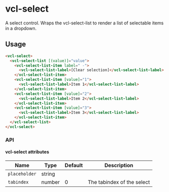 # vcl-select

A select control. Wraps the vcl-select-list to render a list of selectable items in a dropdown.

## Usage

```html
<vcl-select>
  <vcl-select-list [(value)]="value">
    <vcl-select-list-item label=" -">
      <vcl-select-list-label>[Clear selection]</vcl-select-list-label>
    </vcl-select-list-item>
    <vcl-select-list-item [value]="1">
      <vcl-select-list-label>Item 1</vcl-select-list-label>
    </vcl-select-list-item>
    <vcl-select-list-item [value]="2">
      <vcl-select-list-label>Item 2</vcl-select-list-label>
    </vcl-select-list-item>
    <vcl-select-list-item [value]="3">
      <vcl-select-list-label>Item 3</vcl-select-list-label>
    </vcl-select-list-item>
  </vcl-select-list>
</vcl-select>
```

### API

#### vcl-select attributes

Name                  | Type                        | Default  | Description
--------------------- | ---------------             | -------  | --------------------------------------------------------------------------------
`placeholder`         | string                      |          | 
`tabindex`            | number                      | 0        | The tabindex of the select
